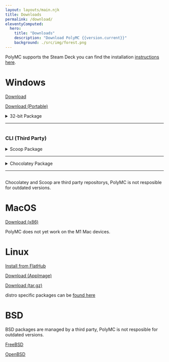 ```yaml
---
layout: layouts/main.njk
title: Downloads
permalink: /download/
eleventyComputed:
  hero:
    title: "Downloads"
    description: "Download PolyMC {{version.current}}"
    background: ./src/img/forest.png
---
```

<div class="notification is-info">

PolyMC supports the Steam Deck you can find the installation [instructions here](/wiki/installing/linux/steam-deck).
</div>

<div class="cards">
  <div class="card">
    <h1>Windows</h1>
    <p><a class="button" href="https://github.com/PolyMC/PolyMC/releases/download/{{version.current}}/PolyMC-Windows-x86_64-{{version.current}}.zip">Download</a>
    <p><a class="button" href="https://github.com/PolyMC/PolyMC/releases/download/{{version.current}}/PolyMC-Windows-x86_64-portable-{{version.current}}.zip">Download (Portable)</a>
    <details>
      <summary>
        32-bit Package
        <hr>
      </summary>
      <p><a class="button" href="https://github.com/PolyMC/PolyMC/releases/download/{{version.current}}/PolyMC-Windows-i686-{{version.current}}.zip">Download</a>
      <p><a class="button" href="https://github.com/PolyMC/PolyMC/releases/download/{{version.current}}/PolyMC-Windows-i686-portable-{{version.current}}.zip">Download (Portable)</a>
    </details>
    <h3>CLI (Third Party)</h3>
    <details>
      <summary>
        Scoop Package
        <hr>
      </summary>
    <pre><code>scoop bucket add games
scoop install polymc</code></pre>
    </details>
    <details>
      <summary>
        Chocolatey Package
        <hr>
      </summary>
    <pre><code>choco install polymc</code></pre>
    </details>
    <p>Chocolatey and Scoop are third party repositorys, PolyMC is not resposible for outdated versions.</p>
  </div>
  <div class="card">
    <h1>MacOS</h1>
    <p><a class="button" href="https://github.com/PolyMC/PolyMC/releases/download/{{ version.current }}/PolyMC-macOS-{{ version.current }}.tar.gz">Download (x86)</a></p>
    <p>PolyMC does not yet work on the M1 Mac devices.
  </div>
  <div class="card">
    <h1>Linux</h1>
    <p><a class="button" href="https://github.com/PolyMC/PolyMC/releases/download/1.1.1/PolyMC-Linux-1.1.1-x86_64.AppImage" >Install from FlatHub</a>
    <p><a class="button" href="https://github.com/PolyMC/PolyMC/releases/download/1.1.1/PolyMC-Linux-1.1.1-x86_64.AppImage" >Download (AppImage)</a>
    <p><a class="button" href="https://github.com/PolyMC/PolyMC/releases/download/1.1.1/PolyMC-Linux-1.1.1.tar.gz" >Download (tar.gz)</a></p>
    <p>distro specific packages can be <a href="{{ '../wiki/installing/' | url}}">found here</a></p>
  </div>
  <div class="card">
    <h1>BSD</h1>
    <p>BSD packages are managed by a third party, PolyMC is not resposible for outdated versions.</p>
    <p><a class="button" href="{{ '/wiki/installing/free-bsd/' | url }}">FreeBSD</a></p>
    <p><a class="button" href="{{ '/wiki/installing/open-bsd/' | url }}">OpenBSD</a></p>
  </div>
</div>
